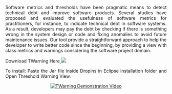 <p align="justify">Software metrics and thresholds have been pragmatic means to detect technical debt and improve software products. Several studies have proposed and evaluated the usefulness of software metrics for practitioners, for instance, to indicate technical debt in software systems. As a result, developers may pay the debt by checking if there is something wrong in the system design or code and fixing anomalies to avoid future maintenance issues. Our tool provide a straightforward approach to help the developer to write better code since the beginning, by providing a view with class metrics and warnings considering the software project domain.</p> 

<p align="justify">
  Download TWarning Here<a href="https://github.com/Allan045/TWarning/raw/master/Tool/com.labsoft.twarning_1.0.0.jar" download="Download">   <img src="https://cdn2.iconfinder.com/data/icons/snipicons/5000/download-alt-48.png" /></a>
</p>
<p align="justify">
  To install: Paste the Jar file inside Dropins in Eclipse installation folder and Open Threshold Warning View.
</p>

<div align="center">
  <a href="https://www.youtube.com/watch?v=lxP1lIjgL9M"><img src="https://img.youtube.com/vi/lxP1lIjgL9M/0.jpg" alt="TWarning Demonstration Video"></a>
</div>



